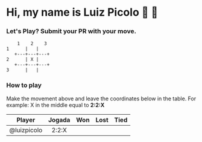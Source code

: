 # Hi, my name is Luiz Picolo 👋 👋

### Let's Play? Submit your PR with your move.

        1    2    3
    1      |   |  
       +---+---+---+
    2      | X | 
       +---+---+---+
    3      |   |   

### How to play

Make the movement above and leave the coordinates below in the table. For example: X in the middle equal to **2:2:X**

|Player      | Jogada   |   Won   |  Lost  |   Tied   |
|------------|:--------:|:-------:|:------:|:--------:|
|@luizpicolo |  2:2:X   |         |        |          |
